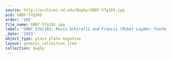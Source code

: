 ```yaml
---
source: http://archives.nd.edu/Bagby/GBBY-57g165.jpg
pid: GBBY-57g165
order: '165'
file_name: GBBY-57g165.jpg
label: 'GBBY 57G/165: Rocco Schiralli and Francis (Mike) Layden: Football - c1933'
_date: '1933'
object_type: glass plate negative
layout: generic_collection_item
collection: bagby
---
```

